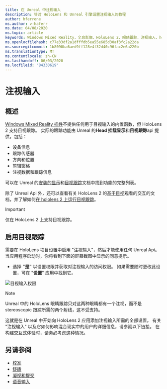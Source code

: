 ```yaml
---
title: 在 Unreal 中注视输入
description: 针对 HoloLens 和 Unreal 引擎设置注视输入的教程
author: hferrone
ms.author: v-haferr
ms.date: 04/08/2020
ms.topic: article
keywords: Windows Mixed Reality，全息影像，HoloLens 2，眼睛跟踪，注视输入，head 装入显示，Unreal 引擎
ms.openlocfilehash: c77e33df2a1dfffdb5ea55e685d30af3fc2a22da
ms.sourcegitcommit: 1b8090ba6aed9ff128e4f32d40c96fac2e6a220b
ms.translationtype: MT
ms.contentlocale: zh-CN
ms.lasthandoff: 06/03/2020
ms.locfileid: "84330619"
---
```

# <a name="gaze-input"></a>注视输入

## <a name="overview"></a>概述

[Windows Mixed Reality 插件](https://docs.unrealengine.com/Platforms/VR/WMR/index.html)不提供任何用于目视输入的内置函数，但 HoloLens 2 支持目视跟踪。 实际的跟踪功能由 Unreal 的**Head 挂载显示**和**目视跟踪**api 提供，包括：

- 设备信息
- 跟踪传感器
- 方向和位置
- 剪辑窗格
- 注视数据和跟踪信息

可以在 Unreal 的[安装的显示](https://docs.unrealengine.com/BlueprintAPI/Input/HeadMountedDisplay/index.html)和[目视跟踪](https://docs.unrealengine.com/BlueprintAPI/EyeTracking/index.html)文档中找到功能的完整列表。 

除了 Unreal Api 外，还可以查看有关 HoloLens 2 的[基于目视](eye-gaze-interaction.md)观看的交互的文档，并了解如何[在 hololens 2 上运行目视跟踪](https://docs.microsoft.com/windows/mixed-reality/eye-tracking)。

> [!IMPORTANT]
> 仅在 HoloLens 2 上支持目视跟踪。 

## <a name="enabling-eye-tracking"></a>启用目视跟踪
需要在 HoloLens 项目设置中启用 "注视输入"，然后才能使用任何 Unreal Api。 当应用程序启动时，你将看到下面的屏幕截图中显示的同意提示。

- 选择 **"是"** 以设置权限并获取对注视输入的访问权限。 如果需要随时更改此设置，可在 "**设置**" 应用中找到它。

![目视输入权限](images/unreal/eye-input-permissions.png)

> [!NOTE] 
> Unreal 中的 HoloLens 眼睛跟踪只对这两种眼睛都有一个注视，而不是 stereoscopic 跟踪所需的两个射线，这不受支持。

这就是在 Unreal 中开始向 HoloLens 2 应用添加注视输入所需的全部设置。 有关 "注视输入" 以及它如何影响混合现实中的用户的详细信息，请参阅以下链接。 在构建交互式体验时，请务必考虑这种情况。 

## <a name="see-also"></a>另请参阅
* [校准](calibration.md)
* [舒适](comfort.md)
* [凝视和提交](gaze-and-commit.md)
* [语音输入](voice-design.md)
